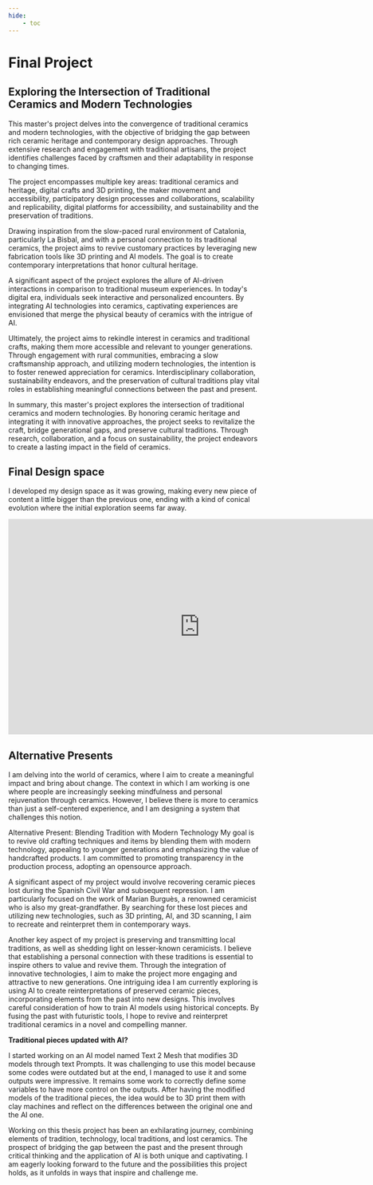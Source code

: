 ```yaml
---
hide:
    - toc
---
```


# Final Project

## Exploring the Intersection of Traditional Ceramics and Modern Technologies

This master's project delves into the convergence of traditional ceramics and modern technologies, with the objective of bridging the gap between rich ceramic heritage and contemporary design approaches. Through extensive research and engagement with traditional artisans, the project identifies challenges faced by craftsmen and their adaptability in response to changing times.

The project encompasses multiple key areas: traditional ceramics and heritage, digital crafts and 3D printing, the maker movement and accessibility, participatory design processes and collaborations, scalability and replicability, digital platforms for accessibility, and sustainability and the preservation of traditions.

Drawing inspiration from the slow-paced rural environment of Catalonia, particularly La Bisbal, and with a personal connection to its traditional ceramics, the project aims to revive customary practices by leveraging new fabrication tools like 3D printing and AI models. The goal is to create contemporary interpretations that honor cultural heritage.

A significant aspect of the project explores the allure of AI-driven interactions in comparison to traditional museum experiences. In today's digital era, individuals seek interactive and personalized encounters. By integrating AI technologies into ceramics, captivating experiences are envisioned that merge the physical beauty of ceramics with the intrigue of AI.

Ultimately, the project aims to rekindle interest in ceramics and traditional crafts, making them more accessible and relevant to younger generations. Through engagement with rural communities, embracing a slow craftsmanship approach, and utilizing modern technologies, the intention is to foster renewed appreciation for ceramics. Interdisciplinary collaboration, sustainability endeavors, and the preservation of cultural traditions play vital roles in establishing meaningful connections between the past and present.

In summary, this master's project explores the intersection of traditional ceramics and modern technologies. By honoring ceramic heritage and integrating it with innovative approaches, the project seeks to revitalize the craft, bridge generational gaps, and preserve cultural traditions. Through research, collaboration, and a focus on sustainability, the project endeavors to create a lasting impact in the field of ceramics.

## Final Design space

I developed my design space as it was growing, making every new piece of content a little bigger than the previous one, ending with a kind of conical evolution where the initial exploration seems far away.

<iframe width="768" height="432" src="https://miro.com/app/live-embed/uXjVPOjb84I=/?moveToViewport=-35920,-42943,300923,164881&embedId=54502980465" frameborder="0" scrolling="no" allow="fullscreen; clipboard-read; clipboard-write" allowfullscreen></iframe>

## Alternative Presents

I am delving into the world of ceramics, where I aim to create a meaningful impact and bring about change. The context in which I am working is one where people are increasingly seeking mindfulness and personal rejuvenation through ceramics. However, I believe there is more to ceramics than just a self-centered experience, and I am designing a system that challenges this notion.

Alternative Present:
Blending Tradition with Modern Technology My goal is to revive old crafting techniques and items by blending them with modern technology, appealing to younger generations and emphasizing the value of handcrafted products. I am committed to promoting transparency in the production process, adopting an opensource approach.

A significant aspect of my project would involve recovering ceramic pieces lost during the Spanish Civil War and subsequent repression. I am particularly focused on the work of Marian Burguès, a renowned ceramicist who is also my great-grandfather. By searching for these lost pieces and utilizing new technologies, such as 3D printing, AI, and 3D scanning, I aim to recreate and reinterpret them in contemporary ways.

Another key aspect of my project is preserving and transmitting local traditions, as well as shedding light on lesser-known ceramicists. I believe that establishing a personal connection with these traditions is essential to inspire others to value and revive them. Through the integration of
innovative technologies, I aim to make the project more engaging and attractive to new generations.
One intriguing idea I am currently exploring is using AI to create reinterpretations of preserved ceramic pieces, incorporating elements from the past into new designs. This involves careful consideration of how to train AI models using historical concepts. By fusing the past with futuristic tools, I hope to revive and reinterpret traditional ceramics in a novel and compelling manner.

**Traditional pieces updated with AI?**

I started working on an AI model named Text 2 Mesh that modifies 3D models through text Prompts. It was challenging to use this model because some codes were outdated but at the end, I managed to use it and some outputs were impressive. It remains some work to correctly define some variables to have more control on the outputs. After having the modified models of the traditional pieces, the idea would be to 3D print them with clay machines and reflect on the differences between the original one and the AI one.

Working on this thesis project has been an exhilarating journey, combining elements of tradition, technology, local traditions, and lost ceramics. The prospect of bridging the gap between the past and the present through critical thinking and the application of AI is both unique and captivating. I am eagerly looking forward to the future and the possibilities this project holds, as it unfolds in ways that inspire and challenge me.
